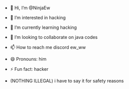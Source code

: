 - 👋 Hi, I’m @NinjaEw
- 👀 I’m interested in hacking
- 🌱 I’m currently learning hacking
- 💞️ I’m looking to collaborate on java codes
- 📫 How to reach me discord ew_ww
- 😄 Pronouns: him
- ⚡ Fun fact: hacker

- (NOTHING ILLEGAL) i have to say it for safety reasons

<!---
NinjaEw/NinjaEw is a ✨ special ✨ repository because its `README.md` (this file) appears on your GitHub profile.
You can click the Preview link to take a look at your changes.
--->

